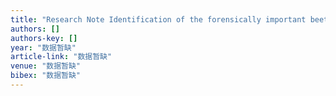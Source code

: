 ```yaml
---
title: "Research Note Identification of the forensically important beetles Nicrophorus japonicus, Ptomascopus plagiatus and Silpha carinata (Coleoptera: Silphidae) based on 16S rRNA …"
authors: []
authors-key: []
year: "数据暂缺"
article-link: "数据暂缺"
venue: "数据暂缺"
bibex: "数据暂缺"
---
```

